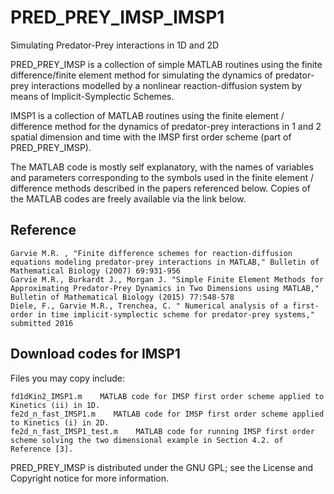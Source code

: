 # PRED_PREY_IMSP_IMSP1
Simulating Predator-Prey interactions in 1D and 2D 

PRED_PREY_IMSP is a collection of simple MATLAB routines using the finite difference/finite element method for simulating the dynamics of predator-prey interactions modelled by a nonlinear reaction-diffusion system by means of Implicit-Symplectic Schemes. 

IMSP1 is a collection of MATLAB routines using the finite element / difference method for the dynamics of predator-prey interactions in 1 and 2 spatial dimension and time with the IMSP first order scheme (part of PRED_PREY_IMSP).

The MATLAB code is mostly self explanatory, with the names of variables and parameters corresponding to the symbols used in the finite element / difference methods described in the papers referenced below. Copies of the MATLAB codes are freely available via the link below.

## Reference

    Garvie M.R. , "Finite difference schemes for reaction-diffusion equations modeling predator-prey interactions in MATLAB," Bulletin of Mathematical Biology (2007) 69:931-956
    Garvie M.R., Burkardt J., Morgan J. "Simple Finite Element Methods for Approximating Predator-Prey Dynamics in Two Dimensions using MATLAB," Bulletin of Mathematical Biology (2015) 77:548-578
    Diele, F., Garvie M.R., Trenchea, C. " Numerical analysis of a first-order in time implicit-symplectic scheme for predator-prey systems," submitted 2016

## Download codes for IMSP1

Files you may copy include:

    fd1dKin2_IMSP1.m    MATLAB code for IMSP first order scheme applied to Kinetics (ii) in 1D.
    fe2d_n_fast_IMSP1.m    MATLAB code for IMSP first order scheme applied to Kinetics (i) in 2D.
    fe2d_n_fast_IMSP1_test.m    MATLAB code for running IMSP first order scheme solving the two dimensional example in Section 4.2. of Reference [3].

PRED_PREY_IMSP is distributed under the GNU GPL; see the License and Copyright notice for more information. 

